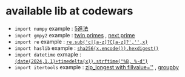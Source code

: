 <link rel="stylesheet" type="text/css" href="/assets/css/styles.css">

# available lib at codewars 

* `import numpy` example : [5進法](https://atcoder.jp/contests/abc336/submissions/49343419)
* `import gmpy2`  example : [twin primes](https://www.codewars.com/kata/reviews/6117f77c0c70a70001ae2313/groups/611824f1497d5e0001725ef1) , [next prime](https://www.codewars.com/kata/reviews/6117f77c0c70a70001ae2313/groups/61f8e2aa398ead00015bb9e2)
* `import re` example : [`re.sub('c|[a-z]?C[a-z]?','',x)`](https://www.codewars.com/kata/reviews/62b769aaef340600014f7f3a/groups/64a69b6dfbed130001b5bae1)
* `import haslib` example : [`sha256(x.encode()).hexdigest()`](https://www.codewars.com/kata/reviews/587fb72807076d73c200068a/groups/588752311fe4490415000261)
* `import datetime` exmaple : [`(date(2024,1,1)+timedelta(x)).strftime("%B, %-d")`](https://www.codewars.com/kata/reviews/602d5f49265b840001f3ca4d/groups/6030b82e99b32b0001557fea)
* `import itertools` example : [zip_longest with fillvalue=''](https://www.codewars.com/kata/reviews/6274c394871b6200017aefd2/groups/6274dd3af229f5000178ed96) , [groupby](https://www.codewars.com/kata/reviews/63617a951a7c220001edfeba/groups/63b612398bc05e00011695a0)
